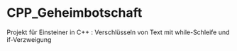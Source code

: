 # CPP_Geheimbotschaft
 Projekt für Einsteiner in C++ : Verschlüsseln von Text mit while-Schleife und if-Verzweigung
